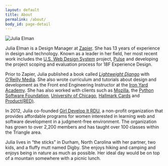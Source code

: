 ```yaml
---
layout: default
title: About
permalink: /about/
body_id: page-detail
---
```

<img src="/assets/images/julia-elman.png" alt="Julia Elman" class="profile">

<p>Julia Elman is a Design Manager at <a href="https://zapier.com/">Zapier</a>. She has 13 years of experience in design and technology. Known as a leader in her field, her most recent work includes the <a href="https://designsystem.digital.gov/">U.S. Web Design System</a> project, <a href="https://pulse.cio.gov">Pulse</a> and developing the project scoping and evaluation process for 18F Experience Design.</p>

Prior to Zapier, Julia published a book called <em><a href="https://bit.ly/lightweightdjango">Lightweight Django</a></em> with <a href="https://www.oreilly.com/">O’Reilly Media</a>. She also wrote curriculum and tutorials about design and development as the Front end Engineering Instructor at the <a href="https://www.theironyard.com/">Iron Yard Academy</a>. She has also worked with clients such as <a href="https://www.mozilla.org/en-US/">Mozilla</a>, the <a href="https://www.python.org/psf/">Python Software Foundation</a>, <a href="">University of Chicago</a>, <a href="https://www.hallmark.com/">Hallmark Cards</a> and <a href="https://red.org/">Product(RED)</a>.

In 2012, Julia co-founded <a href="https://www.girldevelopit.com/chapters/raleigh-durham">Girl Develop It RDU</a>, a non-profit organization that provides affordable programs for women interested in learning web and software development in a judgment-free environment. The organization has grown to over 2,200 members and has taught over 100 classes within the Triangle area.

Julia lives in “the sticks” in Durham, North Carolina with her partner, two kids, and a fluffy mutt named Digby. She enjoys hiking and camping and enjoys being in nature as much as possible. Her ideal day would be on top of a mountain somewhere with a picnic lunch.